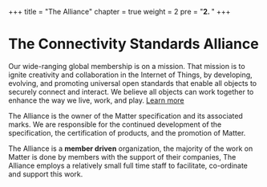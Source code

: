 +++
title = "The Alliance"
chapter = true
weight = 2
pre = "<b>2. </b>"
+++


# The Connectivity Standards Alliance

Our wide-ranging global membership is on a mission. That mission is to ignite creativity and collaboration in the Internet of Things, by developing, evolving, and promoting universal open standards that enable all objects to securely connect and interact. We believe all objects can work together to enhance the way we live, work, and play. [Learn more](https://csa-iot.org/about/)

The Alliance is the owner of the Matter specification and its associated marks. We are responsible for the continued development of the specification, the certification of products, and the promotion of Matter.

The Alliance is a **member driven** organization, the majority of the work on Matter is done by members with the support of their companies, The Alliance employs a relatively small full time staff to facilitate, co-ordinate and support this work.

